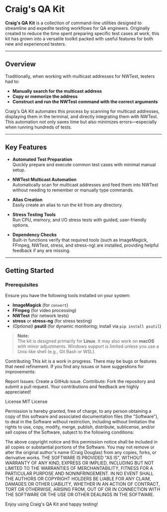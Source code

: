 # Craig's QA Kit

**Craig's QA Kit** is a collection of command-line utilities designed to streamline and expedite testing workflows for QA engineers. Originally created to reduce the time spent preparing specific test cases at work, this kit has grown into a versatile toolkit packed with useful features for both new and experienced testers.

---

## Overview

Traditionally, when working with multicast addresses for NWTest, testers had to:

- **Manually search for the multicast address**  
- **Copy or memorize the address**  
- **Construct and run the NWTest command with the correct arguments**  

Craig's QA Kit automates this process by scanning for multicast addresses, displaying them in the terminal, and directly integrating them with NWTest. This automation not only saves time but also minimizes errors—especially when running hundreds of tests.

---

## Key Features

- **Automated Test Preparation**  
  Quickly prepare and execute common test cases with minimal manual setup.

- **NWTest Multicast Automation**  
  Automatically scan for multicast addresses and feed them into NWTest without needing to remember or manually type commands.

- **Alias Creation**  
  Easily create an alias to run the kit from any directory.

- **Stress Testing Tools**  
  Run CPU, memory, and I/O stress tests with guided, user-friendly options.

- **Dependency Checks**  
  Built-in functions verify that required tools (such as ImageMagick, FFmpeg, NWTest, stress, and stress-ng) are installed, providing helpful feedback if any are missing.

---

## Getting Started

### Prerequisites

Ensure you have the following tools installed on your system:

- **ImageMagick** (for `convert`)  
- **FFmpeg** (for video processing)  
- **NWTest** (for network tests)  
- **stress** or **stress-ng** (for stress testing)  
- *(Optional)* **psutil** (for dynamic monitoring; install via `pip install psutil`)  

> **Note:**  
> The kit is designed primarily for **Linux**. It may also work on **macOS** with minor adjustments. Windows support is limited unless you use a Unix-like shell (e.g., Git Bash or WSL).

Contributing
This kit is a work in progress. There may be bugs or features that need refinement. If you find any issues or have suggestions for improvements:

Report Issues: Create a GitHub issue.
Contribute: Fork the repository and submit a pull request.
Your contributions and feedback are highly appreciated!

License
MIT License

Permission is hereby granted, free of charge, to any person obtaining a copy of this software and associated documentation files (the "Software"), to deal in the Software without restriction, including without limitation the rights to use, copy, modify, merge, publish, distribute, sublicense, and/or sell copies of the Software, subject to the following conditions:

The above copyright notice and this permission notice shall be included in all copies or substantial portions of the Software.
You may not remove or alter the original author's name (Craig Douglas) from any copies, forks, or derivative works.
THE SOFTWARE IS PROVIDED "AS IS", WITHOUT WARRANTY OF ANY KIND, EXPRESS OR IMPLIED, INCLUDING BUT NOT LIMITED TO THE WARRANTIES OF MERCHANTABILITY, FITNESS FOR A PARTICULAR PURPOSE AND NONINFRINGEMENT. IN NO EVENT SHALL THE AUTHORS OR COPYRIGHT HOLDERS BE LIABLE FOR ANY CLAIM, DAMAGES OR OTHER LIABILITY, WHETHER IN AN ACTION OF CONTRACT, TORT OR OTHERWISE, ARISING FROM, OUT OF OR IN CONNECTION WITH THE SOFTWARE OR THE USE OR OTHER DEALINGS IN THE SOFTWARE.

Enjoy using Craig's QA Kit and happy testing!
